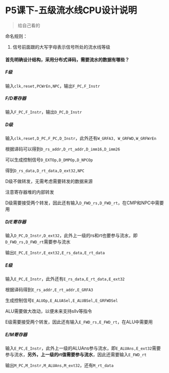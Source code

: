 # P5课下-五级流水线CPU设计说明

> 给自己看的

命名规则：

1. 信号前面跟的大写字母表示信号所处的流水线等级

#### 首先明确设计结构，采用分布式译码，需要流水的数据有哪些？

##### F级

输入`clk,reset,PCWrEn,NPC`，输出`F_PC,F_Instr`

##### F/D寄存器

输入`F_PC,F_Instr`，输出`D_PC,D_Instr`

##### D级

输入`clk,reset,D_PC,F_PC,D_Instr`，此外还有`W_GRFA3, W_GRFWD,W_GRFWrEn`

根据译码可以得到`D_rs_addr,D_rt_addr,D_imm16,D_imm26`

可以生成控制信号`D_EXTOp,D_DMPOp,D_NPCOp`

得到`D_rs_data,D_rt_data,D_ext32,NPC`

D级不做转发，无需考虑需要转发的数据来源

注意寄存器堆的内部转发

D级需要接受两个转发，因此还有输入`D_FWD_rs,D_FWD_rt`，在CMP和NPC中需要用

##### D/E寄存器

输入`D_PC,D_Instr,D_ext32`，此外上一级的rs和rt也要参与流水，即`D_FWD_rs,D_FWD_rt`需要参与流水

输出`E_PC,E_Instr,E_ext32,E_rs_data,E_rt_data`

##### E级

输入`E_PC,E_Instr`，此外还有`E_rs_data,E_rt_data,E_ext32`

根据译码得到`E_rs_addr,E_rt_addr,E_GRFA3`

生成控制信号`E_ALUOp,E_ALUASel,E_ALUBSel,E_GRFWDSel`

ALU需要做大改动，以便未来支持sllv等指令

E级需要接受两个转发，因此还有输入`E_FWD_rs,E_FWD_rt`，在ALU中需要用

##### E/M寄存器

输入`E_PC,E_Instr`，此外上一级的ALUAns参与流水，即`E_ALUAns,E_ext32`需要参与流水，**另外，上一级的rt值需要参与流水**，因此还需要输入`E_FWD_rt`

输出`M_PC,M_Instr,M_ALUAns,M_ext32`，还有`M_rt_data`

